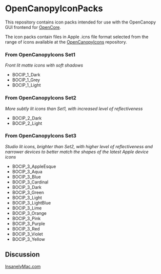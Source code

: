 # OpenCanopyIconPacks
This repository contains icon packs intended for use with the OpenCanopy GUI frontend for [OpenCore](https://github.com/acidanthera/OpenCorePkg).

The icon packs contain files in Apple .icns file format selected from the range of icons available at the [OpenCanopyIcons](https://github.com/blackosx/OpenCanopyIcons) repository.


### From OpenCanopyIcons Set1
_Front lit matte icons with soft shadows_
* BOCIP_1_Dark
* BOCIP_1_Grey
* BOCIP_1_Light

### From OpenCanopyIcons Set2
_More subtly lit icons than Set1, with increased level of reflectiveness_
* BOCIP_2_Dark
* BOCIP_2_Light

### From OpenCanopyIcons Set3
_Studio lit icons, brighter than Set2, with higher level of reflectiveness and narrower devices to better match the shapes of the latest Apple device icons_
* BOCIP_3_AppleEsque
* BOCIP_3_Aqua
* BOCIP_3_Blue
* BOCIP_3_Cardinal
* BOCIP_3_Dark
* BOCIP_3_Green
* BOCIP_3_Light
* BOCIP_3_LightBlue
* BOCIP_3_Lime
* BOCIP_3_Orange
* BOCIP_3_Pink
* BOCIP_3_Purple
* BOCIP_3_Red
* BOCIP_3_Violet
* BOCIP_3_Yellow


## Discussion
[InsanelyMac.com](https://www.insanelymac.com/forum/topic/344251-opencanopy-icons/)
